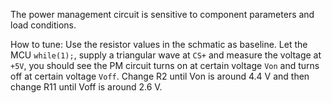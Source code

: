 The power management circuit is sensitive to component parameters and load conditions.


How to tune: Use the resistor values in the schmatic as baseline. Let the MCU `while(1);`, supply a triangular wave at `CS+` and measure the voltage at `+5V`, you should see the PM circuit turns on at certain voltage `Von` and turns off at certain voltage `Voff`. Change R2 until Von is around 4.4 V and then change R11 until Voff is around 2.6 V.
